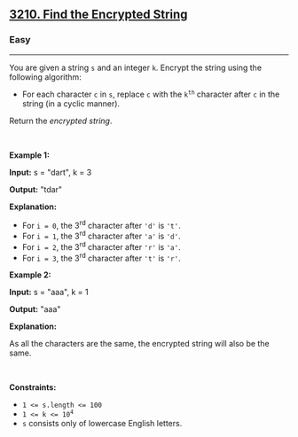 <h2><a href="https://leetcode.com/problems/find-the-encrypted-string/">3210. Find the Encrypted String</a></h2><h3>Easy</h3><hr><p>You are given a string <code>s</code> and an integer <code>k</code>. Encrypt the string using the following algorithm:</p>

<ul>
	<li>For each character <code>c</code> in <code>s</code>, replace <code>c</code> with the <code>k<sup>th</sup></code> character after <code>c</code> in the string (in a cyclic manner).</li>
</ul>

<p>Return the <em>encrypted string</em>.</p>

<p>&nbsp;</p>
<p><strong class="example">Example 1:</strong></p>

<div class="example-block">
<p><strong>Input:</strong> <span class="example-io">s = &quot;dart&quot;, k = 3</span></p>

<p><strong>Output:</strong> <span class="example-io">&quot;tdar&quot;</span></p>

<p><strong>Explanation:</strong></p>

<ul>
	<li>For <code>i = 0</code>, the 3<sup>rd</sup> character after <code>&#39;d&#39;</code> is <code>&#39;t&#39;</code>.</li>
	<li>For <code>i = 1</code>, the 3<sup>rd</sup> character after <code>&#39;a&#39;</code> is <code>&#39;d&#39;</code>.</li>
	<li>For <code>i = 2</code>, the 3<sup>rd</sup> character after <code>&#39;r&#39;</code> is <code>&#39;a&#39;</code>.</li>
	<li>For <code>i = 3</code>, the 3<sup>rd</sup> character after <code>&#39;t&#39;</code> is <code>&#39;r&#39;</code>.</li>
</ul>
</div>

<p><strong class="example">Example 2:</strong></p>

<div class="example-block">
<p><strong>Input:</strong> <span class="example-io">s = &quot;aaa&quot;, k = 1</span></p>

<p><strong>Output:</strong> <span class="example-io">&quot;aaa&quot;</span></p>

<p><strong>Explanation:</strong></p>

<p>As all the characters are the same, the encrypted string will also be the same.</p>
</div>

<p>&nbsp;</p>
<p><strong>Constraints:</strong></p>

<ul>
	<li><code>1 &lt;= s.length &lt;= 100</code></li>
	<li><code>1 &lt;= k &lt;= 10<sup>4</sup></code></li>
	<li><code>s</code> consists only of lowercase English letters.</li>
</ul>
